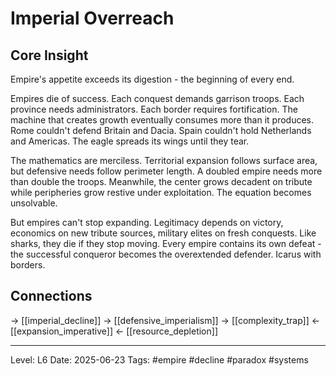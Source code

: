# Imperial Overreach

## Core Insight
Empire's appetite exceeds its digestion - the beginning of every end.

Empires die of success. Each conquest demands garrison troops. Each province needs administrators. Each border requires fortification. The machine that creates growth eventually consumes more than it produces. Rome couldn't defend Britain and Dacia. Spain couldn't hold Netherlands and Americas. The eagle spreads its wings until they tear.

The mathematics are merciless. Territorial expansion follows surface area, but defensive needs follow perimeter length. A doubled empire needs more than double the troops. Meanwhile, the center grows decadent on tribute while peripheries grow restive under exploitation. The equation becomes unsolvable.

But empires can't stop expanding. Legitimacy depends on victory, economics on new tribute sources, military elites on fresh conquests. Like sharks, they die if they stop moving. Every empire contains its own defeat - the successful conqueror becomes the overextended defender. Icarus with borders.

## Connections
→ [[imperial_decline]]
→ [[defensive_imperialism]]
→ [[complexity_trap]]
← [[expansion_imperative]]
← [[resource_depletion]]

---
Level: L6
Date: 2025-06-23
Tags: #empire #decline #paradox #systems